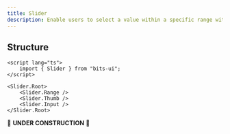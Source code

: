 ```yaml
---
title: Slider
description: Enable users to select a value within a specific range with sliding handles.
---
```


<script>
	import { APISection, ComponentPreview, SliderDemo } from '@/components'
	export let schemas;
</script>

<ComponentPreview name="slider-demo" comp="Slider">

<SliderDemo slot="preview" />

</ComponentPreview>

## Structure

```svelte
<script lang="ts">
	import { Slider } from "bits-ui";
</script>

<Slider.Root>
	<Slider.Range />
	<Slider.Thumb />
	<Slider.Input />
</Slider.Root>
```

🚧 **UNDER CONSTRUCTION** 🚧
